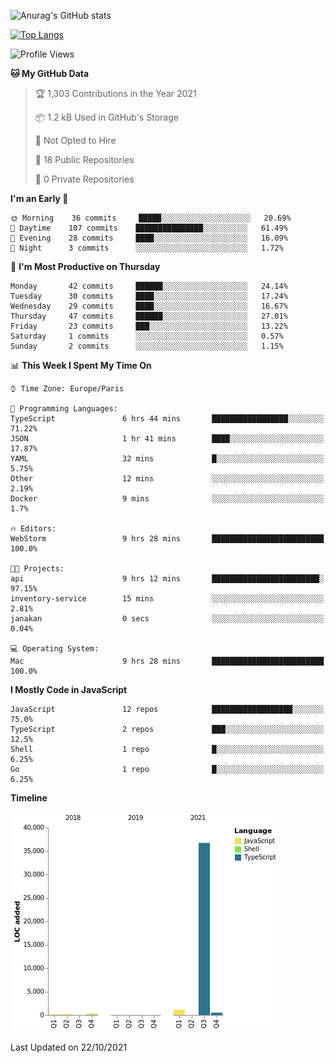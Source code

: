 ![Anurag's GitHub stats](https://github-readme-stats.vercel.app/api?username=sufiane&theme=dark&show_icons=true&count_private=true)


[![Top Langs](https://github-readme-stats.vercel.app/api/top-langs/?username=sufiane&layout=compact)](https://github.com/anuraghazra/github-readme-stats)

<!--START_SECTION:waka-->
![Profile Views](http://img.shields.io/badge/Profile%20Views-0-blue)

**🐱 My GitHub Data** 

> 🏆 1,303 Contributions in the Year 2021
 > 
> 📦 1.2 kB Used in GitHub's Storage 
 > 
> 🚫 Not Opted to Hire
 > 
> 📜 18 Public Repositories 
 > 
> 🔑 0 Private Repositories  
 > 
**I'm an Early 🐤** 

```text
🌞 Morning    36 commits     █████░░░░░░░░░░░░░░░░░░░░   20.69% 
🌆 Daytime    107 commits    ███████████████░░░░░░░░░░   61.49% 
🌃 Evening    28 commits     ████░░░░░░░░░░░░░░░░░░░░░   16.09% 
🌙 Night      3 commits      ░░░░░░░░░░░░░░░░░░░░░░░░░   1.72%

```
📅 **I'm Most Productive on Thursday** 

```text
Monday       42 commits     ██████░░░░░░░░░░░░░░░░░░░   24.14% 
Tuesday      30 commits     ████░░░░░░░░░░░░░░░░░░░░░   17.24% 
Wednesday    29 commits     ████░░░░░░░░░░░░░░░░░░░░░   16.67% 
Thursday     47 commits     ██████░░░░░░░░░░░░░░░░░░░   27.01% 
Friday       23 commits     ███░░░░░░░░░░░░░░░░░░░░░░   13.22% 
Saturday     1 commits      ░░░░░░░░░░░░░░░░░░░░░░░░░   0.57% 
Sunday       2 commits      ░░░░░░░░░░░░░░░░░░░░░░░░░   1.15%

```


📊 **This Week I Spent My Time On** 

```text
⌚︎ Time Zone: Europe/Paris

💬 Programming Languages: 
TypeScript               6 hrs 44 mins       █████████████████░░░░░░░░   71.22% 
JSON                     1 hr 41 mins        ████░░░░░░░░░░░░░░░░░░░░░   17.87% 
YAML                     32 mins             █░░░░░░░░░░░░░░░░░░░░░░░░   5.75% 
Other                    12 mins             ░░░░░░░░░░░░░░░░░░░░░░░░░   2.19% 
Docker                   9 mins              ░░░░░░░░░░░░░░░░░░░░░░░░░   1.7%

🔥 Editors: 
WebStorm                 9 hrs 28 mins       █████████████████████████   100.0%

🐱‍💻 Projects: 
api                      9 hrs 12 mins       ████████████████████████░   97.15% 
inventory-service        15 mins             ░░░░░░░░░░░░░░░░░░░░░░░░░   2.81% 
janakan                  0 secs              ░░░░░░░░░░░░░░░░░░░░░░░░░   0.04%

💻 Operating System: 
Mac                      9 hrs 28 mins       █████████████████████████   100.0%

```

**I Mostly Code in JavaScript** 

```text
JavaScript               12 repos            ██████████████████░░░░░░░   75.0% 
TypeScript               2 repos             ███░░░░░░░░░░░░░░░░░░░░░░   12.5% 
Shell                    1 repo              █░░░░░░░░░░░░░░░░░░░░░░░░   6.25% 
Go                       1 repo              █░░░░░░░░░░░░░░░░░░░░░░░░   6.25%

```


**Timeline**

![Chart not found](https://raw.githubusercontent.com/Sufiane/Sufiane/main/charts/bar_graph.png) 


 Last Updated on 22/10/2021
<!--END_SECTION:waka-->


<!--
**Sufiane/sufiane** is a ✨ _special_ ✨ repository because its `README.md` (this file) appears on your GitHub profile.

Here are some ideas to get you started:

- 🔭 I’m currently working on ...
- 🌱 I’m currently learning ...
- 👯 I’m looking to collaborate on ...
- 🤔 I’m looking for help with ...
- 💬 Ask me about ...
- 📫 How to reach me: ...
- 😄 Pronouns: ...
- ⚡ Fun fact: ...
-->
